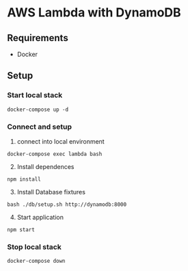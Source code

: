 # AWS Lambda with DynamoDB

## Requirements

- Docker

## Setup

### Start local stack
```
docker-compose up -d
```

### Connect and setup

1. connect into local environment
```
docker-compose exec lambda bash
```

2. Install dependences
```
npm install
```

3. Install Database fixtures
```
bash ./db/setup.sh http://dynamodb:8000
```

4. Start application
```
npm start
```

### Stop local stack
```
docker-compose down
```
